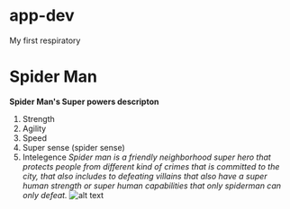 # app-dev
My first respiratory
# Spider Man 
**Spider Man's Super powers descripton**
1. Strength
2. Agility
3. Speed
4. Super sense (spider sense)
5. Intelegence
*Spider man is a friendly neighborhood super hero that protects people from different kind of crimes that is committed to the city, that also includes to defeating villains that also have a super human strength or super human capabilities that only spiderman can only defeat.*
   ![alt text](spiderman.jpg)
